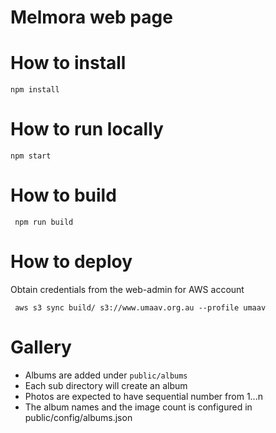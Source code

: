 
# Melmora web page

# How to install
```
npm install
```

# How to run locally
```
npm start
```

# How to build
```
 npm run build
```

# How to deploy
Obtain credentials from the web-admin for AWS account
```
 aws s3 sync build/ s3://www.umaav.org.au --profile umaav
```

# Gallery
- Albums are added under `public/albums`
- Each sub directory will create an album
- Photos are expected to have sequential number from 1...n
- The album names and the image count is configured in public/config/albums.json
 
